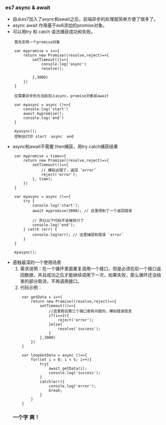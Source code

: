 ### es7 async & await
* 自从es7加入了async和await之后，前端异步的处理就简单方便了很多了。
* async await 作用基于es6添加的promise对象。
* 可以用try 和 catch 语法捕获成功和失败。

```
    首先实例一个promise对象

    var mypromise = i=>{
        return new Promise((resolve,reject)=>{
            setTimeout(()=>{
                console.log('async')
                resolve();
               
            },3000)
        })
    }

    在需要异步的方法前加上async，promise对象前await

    var myasync = async ()=>{
        console.log('start')
        await mypromise();
        console.log('end')
    }

    myasync();
    控制台打印 start  async  end
```

* async和await不需要.then捕获，用try catch捕获结果
```
    var mypromise = time=>{
        return new Promise((resolve,reject)=>{
            setTimeout(()=>{
                // 模拟出错了，返回 ‘error’
                reject('error');
            }, time);
        })
    }

    var myasync = async ()=>{
        try {
            console.log('start');
            await mypromise(3000); // 这里得到了一个返回错误
            
            // 所以以下代码不会被执行了
            console.log('end');
        } catch (err) {
            console.log(err); // 这里捕捉到错误 `error`
        }
    }

    myasync();

```
* 感触最深的一个使用场景
    1. 需求说明：在一个循环里面重复调用一个接口，但是必须在前一个接口返回数据，并且成功之后才能继续调用下一次，如果失败，那么循环还没结束的部分取消，不再调用接口。
    2. 代码示例：
    ```
        var getData = i=>{
            return new Promise((resolve,reject)=>{
                setTimeout(()=>{
                    //这里假设第三个接口是有问题的，模拟错误信息
                    if(i==2){
                        reject('error');
                    }else{
                        resolve('success');
                    }
                },3000)
            })
        }

        var loopGetData = async ()=>{
            for(let i = 0; i < 5; i++){
                try{
                    await getData(i);
                    console.log('success');
                }
                catch(err){
                    console.log('error');
                    break;
                }
            }
        }
    ```
    ### 一个字 爽！

